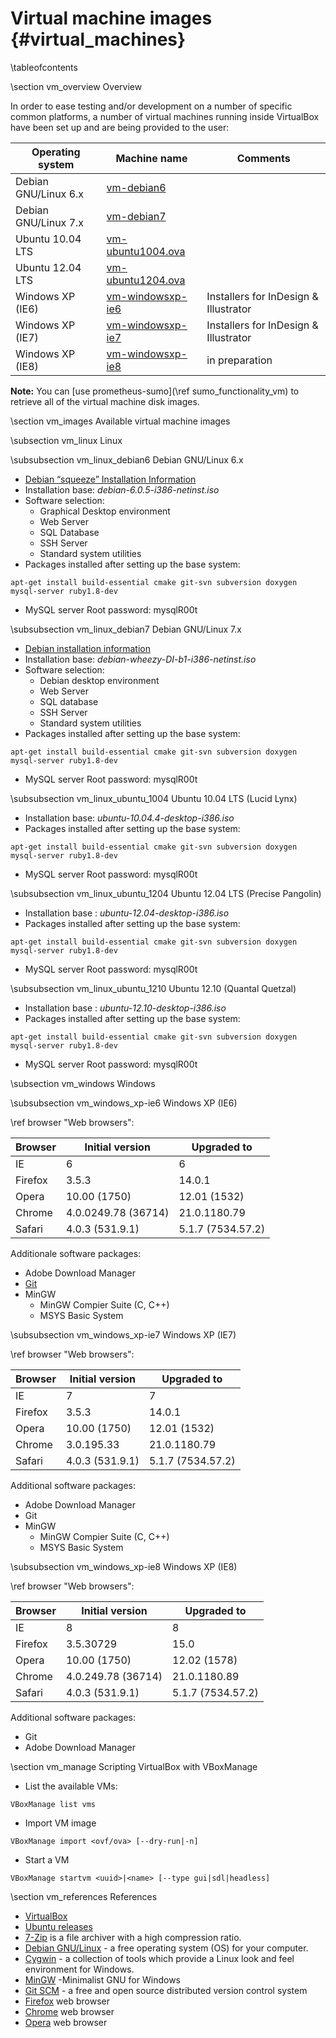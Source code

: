 
Virtual machine images   {#virtual_machines}
======================

\tableofcontents

\section vm_overview Overview

In order to ease testing and/or development on a number of specific common
platforms, a number of virtual machines running inside VirtualBox have been set
up and are being provided to the user:

| Operating system | Machine name  | Comments |
|------------------|---------------|----------|
| Debian GNU/Linux 6.x | [vm-debian6](http://134.95.11.135/virtualbox/vm-debian6.ova) |  |
| Debian GNU/Linux 7.x | [vm-debian7](http://134.95.11.135/virtualbox/vm-debian7.ova) |  |
| Ubuntu 10.04 LTS     | [vm-ubuntu1004.ova](http://134.95.11.135/virtualbox/vm-ubuntu1004.ova) |  |
| Ubuntu 12.04 LTS     | [vm-ubuntu1204.ova](http://134.95.11.135/virtualbox/vm-ubuntu1204.ova) |  |
| Windows XP (IE6) | [vm-windowsxp-ie6](http://134.95.11.135/virtualbox/vm-windowsxp-ie6.ova) | Installers for InDesign & Illustrator |
| Windows XP (IE7) | [vm-windowsxp-ie7](http://134.95.11.135/virtualbox/vm-windowsxp-ie7.ova) | Installers for InDesign & Illustrator |
| Windows XP (IE8) | [vm-windowsxp-ie8](http://134.95.11.135/virtualbox/vm-windowsxp-ie8.ova) | in preparation |

__Note:__ You can [use prometheus-sumo](\ref sumo_functionality_vm) to retrieve all of the virtual machine disk images.

\section vm_images Available virtual machine images

\subsection vm_linux Linux

\subsubsection vm_linux_debian6 Debian GNU/Linux 6.x

  - [Debian “squeeze” Installation Information](http://www.debian.org/releases/squeeze/debian-installer)
  - Installation base: _debian-6.0.5-i386-netinst.iso_
  - Software selection:
    - Graphical Desktop environment
    - Web Server
    - SQL Database
    - SSH Server
    - Standard system utilities
  - Packages installed after setting up the base system:
~~~~
apt-get install build-essential cmake git-svn subversion doxygen mysql-server ruby1.8-dev
~~~~
  - MySQL server Root password: mysqlR00t

\subsubsection vm_linux_debian7 Debian GNU/Linux 7.x

  - [Debian installation information](http://www.debian.org/devel/debian-installer)
  - Installation base: _debian-wheezy-DI-b1-i386-netinst.iso_
  - Software selection:
    - Debian desktop environment
    - Web Server
    - SQL database
    - SSH Server
    - Standard system utilities
  - Packages installed after setting up the base system:
~~~~
apt-get install build-essential cmake git-svn subversion doxygen mysql-server ruby1.8-dev
~~~~
  - MySQL server Root password: mysqlR00t

\subsubsection vm_linux_ubuntu_1004 Ubuntu 10.04 LTS (Lucid Lynx)

  - Installation base: _ubuntu-10.04.4-desktop-i386.iso_
  - Packages installed after setting up the base system:
~~~~
apt-get install build-essential cmake git-svn subversion doxygen mysql-server ruby1.8-dev
~~~~
  - MySQL server Root password: mysqlR00t

\subsubsection vm_linux_ubuntu_1204 Ubuntu 12.04 LTS (Precise Pangolin)

  - Installation base : _ubuntu-12.04-desktop-i386.iso_
  - Packages installed after setting up the base system:
~~~~
apt-get install build-essential cmake git-svn subversion doxygen mysql-server ruby1.8-dev
~~~~
  - MySQL server Root password: mysqlR00t

\subsubsection vm_linux_ubuntu_1210 Ubuntu 12.10 (Quantal Quetzal)

  - Installation base : _ubuntu-12.10-desktop-i386.iso_
  - Packages installed after setting up the base system:
~~~~
apt-get install build-essential cmake git-svn subversion doxygen mysql-server ruby1.8-dev
~~~~
  - MySQL server Root password: mysqlR00t

\subsection vm_windows Windows

\subsubsection vm_windows_xp-ie6 Windows XP (IE6)

\ref browser "Web browsers":

| Browser | Initial version     | Upgraded to       |
|---------|---------------------|-------------------|
| IE      | 6                   | 6                 |
| Firefox | 3.5.3               | 14.0.1            |
| Opera   | 10.00 (1750)        | 12.01 (1532)      |
| Chrome  | 4.0.0249.78 (36714) | 21.0.1180.79      |
| Safari  | 4.0.3 (531.9.1)     | 5.1.7 (7534.57.2) |

Additionale software packages:

  - Adobe Download Manager
  - [Git](http://www.git-scm.com)
  - MinGW
    - MinGW Compier Suite (C, C++)
    - MSYS Basic System

\subsubsection vm_windows_xp-ie7 Windows XP (IE7)

\ref browser "Web browsers":

| Browser | Initial version     | Upgraded to       |
|---------|---------------------|-------------------|
| IE      | 7                   | 7                 |
| Firefox | 3.5.3               | 14.0.1            |
| Opera   | 10.00 (1750)        | 12.01 (1532)      |
| Chrome  | 3.0.195.33          | 21.0.1180.79      |
| Safari  | 4.0.3 (531.9.1)     | 5.1.7 (7534.57.2) |

Additional software packages:

  - Adobe Download Manager
  - Git
  - MinGW
    - MinGW Compier Suite (C, C++)
    - MSYS Basic System

\subsubsection vm_windows_xp-ie8 Windows XP (IE8)

\ref browser "Web browsers":

| Browser | Initial version     | Upgraded to       |
|---------|---------------------|-------------------|
| IE      | 8                   | 8                 |
| Firefox | 3.5.30729           | 15.0              |
| Opera   | 10.00 (1750)        | 12.02 (1578)      |
| Chrome  | 4.0.249.78 (36714)  | 21.0.1180.89      |
| Safari  | 4.0.3 (531.9.1)     | 5.1.7 (7534.57.2) |

Additional software packages:

  - Git
  - Adobe Download Manager

\section vm_manage Scripting VirtualBox with VBoxManage

* List the available VMs:
~~~~
VBoxManage list vms
~~~~

* Import VM image
~~~~
VBoxManage import <ovf/ova> [--dry-run|-n]
~~~~

* Start a VM
~~~~
VBoxManage startvm <uuid>|<name> [--type gui|sdl|headless]
~~~~

\section vm_references References

  - [VirtualBox](http://www.virtualbox.org)
  - [Ubuntu releases](http://releases.ubuntu.com)
  - [7-Zip](http://www.7-zip.org) is a file archiver with a high compression ratio.
  - [Debian GNU/Linux](http://www.debian.org) - a free operating system (OS) for your computer.
  - [Cygwin](http://cygwin.com) - a collection of tools which provide a Linux look and feel environment for Windows.
  - [MinGW](http://www.mingw.org) -Minimalist GNU for Windows
  - [Git SCM](http://git-scm.com) - a free and open source distributed version control system
  - [Firefox](http://www.mozilla.org/en-US/firefox/new) web browser
  - [Chrome](https://www.google.com/intl/en/chrome/browser) web browser
  - [Opera](http://www.opera.com) web browser
